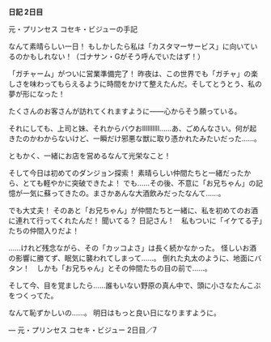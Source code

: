 <!-- title: ビジューの日記: 2日目 -->

**日記 2日目**

元・プリンセス
コセキ・ビジューの手記

なんて素晴らしい一日！
もしかしたら私は「カスタマーサービス」に向いているのかもしれない！（ゴナサン・Gがそう呼んでいたはず！）

「ガチャーム」がついに営業準備完了！
昨夜は、この世界でも「ガチャ」の楽しさを味わってもらえるように時間をかけて整えたんだ。そしてとうとう、私の夢が形になった！

たくさんのお客さんが訪れてくれますように――心からそう願っている。

それにしても、上司と妹、それからバウおllllllllll……あ、ごめんなさい。何が起きたのかわからないけど、一瞬だけ邪悪な獣に取り憑かれたみたいだった……。

ともかく、一緒にお店を営めるなんて光栄なこと！

そして今日は初めてのダンジョン探索！
素晴らしい仲間たちと一緒だったから、とても軽やかに突破できたよ！
でも……その後、不意に「お兄ちゃん」の記憶が一気に蘇ってきたの。まさかあんな大酒飲みだったなんて……。

でも大丈夫！
そのあと「お兄ちゃん」が仲間たちと一緒に、私を初めてのお酒に連れて行ってくれたんだ！
聞いてる？ 日記さん！　私もついに「イケてる子」たちの仲間入りだよ！

……けれど残念ながら、その「カッコよさ」は長く続かなかった。
怪しいお酒の影響に勝てず、眠気に襲われてしまって……。
倒れた丸太のように、地面にバタン！　しかも「お兄ちゃん」とその仲間たちの目の前で……。

そして今、目を覚ましたら……誰もいない野原の真ん中で、頭に小さなたんこぶをつくってた。

なんて恥ずかしいの……。
明日はもっと良い日になりますように。

― 元・プリンセス
コセキ・ビジュー
2日目／7
